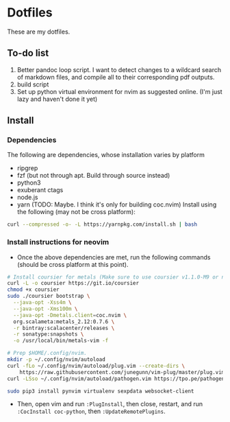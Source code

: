 # Dotfiles

These are my dotfiles.

## To-do list

1. Better pandoc loop script.  I want to detect changes to a wildcard search of markdown files, and compile all to their corresponding pdf outputs.
2. build script
3. Set up python virtual environment for nvim as suggested online. (I'm just lazy and haven't done it yet)

## Install

### Dependencies
The following are dependencies, whose installation varies by platform
* ripgrep
* fzf (but not through apt.  Build through source instead)
* python3
* exuberant ctags
* node.js
* yarn (TODO: Maybe.  I think it's only for building coc.nvim) Install using the following (may not be cross platform):
```bash
curl --compressed -o- -L https://yarnpkg.com/install.sh | bash
```

### Install instructions for neovim

* Once the above dependencies are met, run the following commands (should be cross platform at this point).
```bash
# Install coursier for metals (Make sure to use coursier v1.1.0-M9 or newer).
curl -L -o coursier https://git.io/coursier
chmod +x coursier
sudo ./coursier bootstrap \
  --java-opt -Xss4m \
  --java-opt -Xms100m \
  --java-opt -Dmetals.client=coc.nvim \
  org.scalameta:metals_2.12:0.7.6 \
  -r bintray:scalacenter/releases \
  -r sonatype:snapshots \
  -o /usr/local/bin/metals-vim -f

# Prep $HOME/.config/nvim.
mkdir -p ~/.config/nvim/autoload
curl -fLo ~/.config/nvim/autoload/plug.vim --create-dirs \
    https://raw.githubusercontent.com/junegunn/vim-plug/master/plug.vim
curl -LSso ~/.config/nvim/autoload/pathogen.vim https://tpo.pe/pathogen.vim

sudo pip3 install pynvim virtualenv sexpdata websocket-client
```
* Then, open vim and run `:PlugInstall`, then close, restart, and run `:CocInstall coc-python`, then `:UpdateRemotePlugins`.



